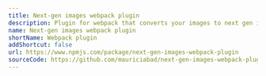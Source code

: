 ```yaml
---
title: Next-gen images webpack plugin
description: Plugin for webpack that converts your images to next gen image formats (JPEG-XL, AVIF, WebP) and puts them in a picture element with fallback to a well supported format (JPEG, PNG or GIF).
name: Next-gen images webpack plugin
shortName: Webpack plugin
addShortcut: false
url: https://www.npmjs.com/package/next-gen-images-webpack-plugin
sourceCode: https://github.com/mauriciabad/next-gen-images-webpack-plugin
---
```

